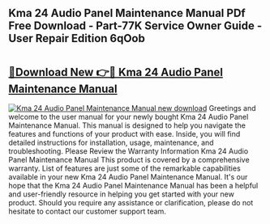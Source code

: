 ## Kma 24 Audio Panel Maintenance Manual PDf Free Download - Part-77K Service Owner Guide - User Repair Edition 6qOob

# <h2><a href="http://bc48774.oget.top/?id=Kma+24+Audio+Panel+Maintenance+Manual">🔗Download New 👉🔴 Kma 24 Audio Panel Maintenance Manual</a></h2>

[![Kma 24 Audio Panel Maintenance Manual new download](https://i.imgur.com/5g1atiW.png)](http://bc48774.oget.top/?id=Kma+24+Audio+Panel+Maintenance+Manual)
Greetings and welcome to the user manual for your newly bought Kma 24 Audio Panel Maintenance Manual. This manual is designed to help you navigate the features and functions of your product with ease. Inside, you will find detailed instructions for installation, usage, maintenance, and troubleshooting. Please Review the Warranty Information Kma 24 Audio Panel Maintenance Manual This product is covered by a comprehensive warranty. List of features are just some of the remarkable capabilities available in your new Kma 24 Audio Panel Maintenance Manual. It's our hope that the Kma 24 Audio Panel Maintenance Manual has been a helpful and user-friendly resource in helping you get started with your new product. Should you require any assistance or clarification, please do not hesitate to contact our customer support team.
